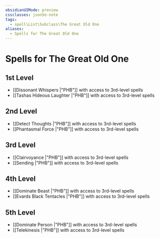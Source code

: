 ```yaml
---
obsidianUIMode: preview
cssclasses: json5e-note
tags:
  - spell\List\Subclass\The Great Old One
aliases:
  - Spells for The Great Old One
---
```

# Spells for The Great Old One

## 1st Level

- [[Dissonant Whispers \|"PHB"]] with access to 3rd-level spells
- [[Tashas Hideous Laughter \|"PHB"]] with access to 3rd-level spells

## 2nd Level

- [[Detect Thoughts \|"PHB"]] with access to 3rd-level spells
- [[Phantasmal Force \|"PHB"]] with access to 3rd-level spells

## 3rd Level

- [[Clairvoyance \|"PHB"]] with access to 3rd-level spells
- [[Sending \|"PHB"]] with access to 3rd-level spells

## 4th Level

- [[Dominate Beast \|"PHB"]] with access to 3rd-level spells
- [[Evards Black Tentacles \|"PHB"]] with access to 3rd-level spells

## 5th Level

- [[Dominate Person \|"PHB"]] with access to 3rd-level spells
- [[Telekinesis \|"PHB"]] with access to 3rd-level spells

